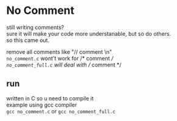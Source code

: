 # No Comment
still writing comments?  
sure it will make your code more understanable, but so do others.  
so this came out. 
  
remove all comments like "// comment \n"  
`no_comment.c` wont't work for /* comment */  
`no_comment_full.c` will deal with /* comment */  
  
## run
written in C so u need to compile it  
example using gcc compiler  
`gcc no_comment.c` or `gcc no_comment_full.c`